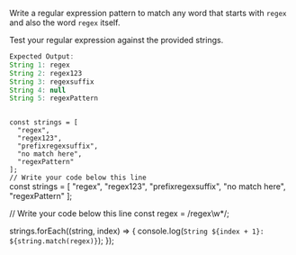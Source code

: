 Write a regular expression pattern
to match any word that starts with
`regex`
and
also the word `regex` itself.

Test your regular expression against
the provided strings.

```js
Expected Output:
String 1: regex
String 2: regex123
String 3: regexsuffix
String 4: null
String 5: regexPattern
```

<codeblock language="javascript" type="exercise" testMode="fixedInput">
<code>
const strings = [
  "regex",
  "regex123",
  "prefixregexsuffix",
  "no match here",
  "regexPattern"
];
// Write your code below this line
</code>
<solution>
const strings = [
  "regex",
  "regex123",
  "prefixregexsuffix",
  "no match here",
  "regexPattern"
];

// Write your code below this line
const regex = /regex\w*/;

strings.forEach((string, index) => {
  console.log(`String ${index + 1}: ${string.match(regex)}`);
});
</solution>
</codeblock>
